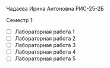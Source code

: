 Чадаева Ирина Антоновна
РИС-25-2Б

Семестр 1:
- [ ] Лабораторная работа 1
- [ ] Лабораторная работа 2
- [ ] Лабораторная работа 3
- [ ] Лабораторная работа 4
- [ ] Лабораторная работа 5
